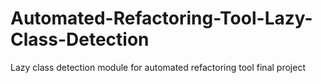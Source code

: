 # Automated-Refactoring-Tool-Lazy-Class-Detection
Lazy class detection module for automated refactoring tool final project
